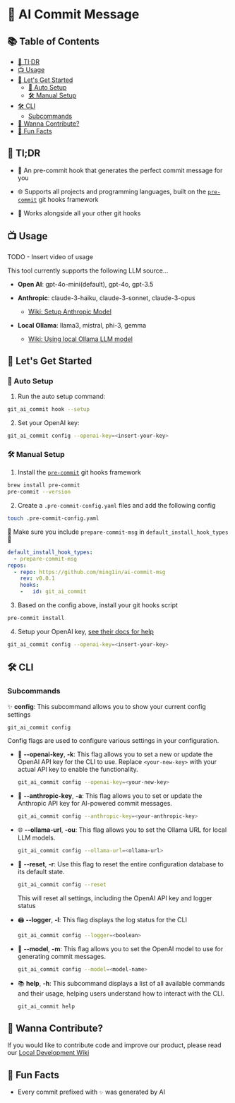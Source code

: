 # 🤖 AI Commit Message

## 📚 Table of Contents
  - [🚀 Tl;DR](#-tldr)
  - [📺 Usage](#-usage)
  - [🚀 Let's Get Started](#-lets-get-started)
    - [🤖 Auto Setup](#-auto-setup)
    - [🛠️ Manual Setup](#️-manual-setup)
  - [🛠️ CLI](#️-cli)
    - [Subcommands](#subcommands)
  - [🤝 Wanna Contribute?](#-wanna-contribute)
  - [🎉 Fun Facts](#-fun-facts)

## 🚀 Tl;DR

- 🤖 An pre-commit hook that generates the perfect commit message for you

- 🌐 Supports all projects and programming languages, built on the [`pre-commit`](https://pre-commit.com/) git hooks framework

- 🔗 Works alongside all your other git hooks

## 📺 Usage

TODO - Insert video of usage

This tool currently supports the following LLM source...

- **Open AI**: gpt-4o-mini(default), gpt-4o, gpt-3.5

- **Anthropic**: claude-3-haiku, claude-3-sonnet, claude-3-opus
  - [Wiki: Setup Anthropic Model](./wiki/anthropic.md)

- **Local Ollama**: llama3, mistral, phi-3, gemma
  - [Wiki: Using local Ollama LLM model](./wiki/ollama.md)

## 🚀 Let's Get Started

### 🤖 Auto Setup 

1. Run the auto setup command:

```bash
git_ai_commit hook --setup
```

2. Set your OpenAI key:

```bash
git_ai_commit config --openai-key=<insert-your-key>
```

### 🛠️ Manual Setup

1. Install the [`pre-commit`](https://pre-commit.com/) git hooks framework

```bash
brew install pre-commit
pre-commit --version 
```

2. Create a `.pre-commit-config.yaml` files and add the following config

```bash
touch .pre-commit-config.yaml 
```

🚨 Make sure you include `prepare-commit-msg` in `default_install_hook_types`🚨

```yaml
default_install_hook_types: 
  - prepare-commit-msg
repos:
  - repo: https://github.com/ming1in/ai-commit-msg
    rev: v0.0.1
    hooks:
    -   id: git_ai_commit
```

3. Based on the config above, install your git hooks script

```bash
pre-commit install
```

4. Setup your OpenAI key, [see their docs for help](https://platform.openai.com/docs/quickstart)

```bash
git_ai_commit config --openai-key=<insert-your-key>
```

## 🛠️ CLI

### Subcommands

✨ **config**:
  This subcommand allows you to show your current config settings

  ```bash
  git_ai_commit config
  ```

  Config flags are used to configure various settings in your configuration.
  
- 🔑 **--openai-key**, **-k**:
    This flag allows you to set a new or update the OpenAI API key for the CLI to use. Replace `<your-new-key>` with your actual API key to enable the functionality.

  ```bash
  git_ai_commit config --openai-key=<your-new-key> 
  ```
  
- 🔑 **--anthropic-key**, **-a**:
This flag allows you to set or update the Anthropic API key for AI-powered commit messages.

  ```bash
  git_ai_commit config --anthropic-key=<your-anthropic-key>
  ```
  
- 🌐 **--ollama-url**, **-ou**:
  This flag allows you to set the Ollama URL for local LLM models.

  ```bash
  git_ai_commit config --ollama-url=<ollama-url>
  ```

- 🔄 **--reset**, **-r**:
  Use this flag to reset the entire configuration database to its default state.

  ```bash
  git_ai_commit config --reset
  ```

  This will reset all settings, including the OpenAI API key and logger status

- 🖨️ **--logger**, **-l**:
  This flag displays the log status for the CLI

  ```bash
  git_ai_commit config --logger=<boolean>
  ```

- 🧠 **--model**, **-m**:
  This flag allows you to set the OpenAI model to use for generating commit messages.

  ```bash
  git_ai_commit config --model=<model-name>
  ```

- 📚 **help**, **-h**:
  This subcommand displays a list of all available commands and their usage, helping users understand how to interact with the CLI.

  ```bash
  git_ai_commit help
  ```


## 🤝 Wanna Contribute?

If you would like to contribute code and improve our product, please read our
[Local Development Wiki](./wiki/local_development.md)

## 🎉 Fun Facts

- Every commit prefixed with `✨` was generated by AI
